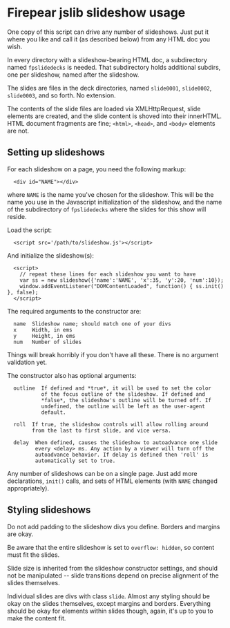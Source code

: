 Firepear jslib slideshow usage
==============================

One copy of this script can drive any number of slideshows. Just
put it where you like and call it (as described below) from any
HTML doc you wish.

In every directory with a slideshow-bearing HTML doc, a
subdirectory named `fpslidedecks` is needed. That subdirectory
holds additional subdirs, one per slideshow, named after the
slideshow.

The slides are files in the deck directories, named `slide0001`,
`slide0002`, `slide0003`, and so forth. No extension.

The contents of the slide files are loaded via XMLHttpRequest, slide
elements are created, and the slide content is shoved into their
innerHTML. HTML document fragments are fine; `<html>`, `<head>`, and
`<body>` elements are not.

Setting up slideshows
---------------------

For each slideshow on a page, you need the following markup:

```
  <div id="NAME"></div>
```

where `NAME` is the name you've chosen for the slideshow. This will
be the name you use in the Javascript initialization of the
slideshow, and the name of the subdirectory of `fpslidedecks` where
the slides for this show will reside.

Load the script:

```
  <script src='/path/to/slideshow.js'></script>
```

And initialize the slideshow(s):

```
  <script>
    // repeat these lines for each slideshow you want to have
    var ss = new slideshow({'name':'NAME', 'x':35, 'y':20, 'num':10});
    window.addEventListener("DOMContentLoaded", function() { ss.init() }, false);
  </script>
```

The required arguments to the constructor are:

```
  name  Slideshow name; should match one of your divs
  x     Width, in ems
  y     Height, in ems
  num   Number of slides
```

Things will break horribly if you don't have all these.  There is
no argument validation yet.

The constructor also has optional arguments:

```
  outline  If defined and *true*, it will be used to set the color
           of the focus outline of the slideshow. If defined and
           *false*, the slideshow's outline will be turned off. If
           undefined, the outline will be left as the user-agent
           default.

  roll  If true, the slideshow controls will allow rolling around
        from the last to first slide, and vice versa.

  delay  When defined, causes the slideshow to autoadvance one slide
         every <delay> ms. Any action by a viewer will turn off the
         autoadvance behavior. If delay is defined then 'roll' is
         automatically set to true.
```

Any number of slideshows can be on a single page. Just add more
declarations, `init()` calls, and sets of HTML elements (with `NAME`
changed appropriately).

Styling slideshows
------------------

Do not add padding to the slideshow divs you define. Borders and
margins are okay.

Be aware that the entire slideshow is set to `overflow: hidden`, so
content must fit the slides.

Slide size is inherited from the slideshow constructor settings, and
should not be manipulated -- slide transitions depend on precise
alignment of the slides themselves.

Individual slides are divs with class `slide`. Almost any styling
should be okay on the slides themselves, except margins and
borders. Everything should be okay for elements within slides though,
again, it's up to you to make the content fit.
